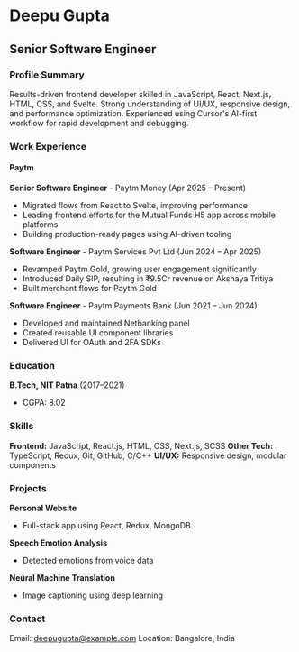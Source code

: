 # Deepu Gupta
## Senior Software Engineer

### Profile Summary
Results-driven frontend developer skilled in JavaScript, React, Next.js, HTML, CSS, and Svelte. Strong understanding of UI/UX, responsive design, and performance optimization. Experienced using Cursor's AI-first workflow for rapid development and debugging.

### Work Experience

#### Paytm
**Senior Software Engineer** - Paytm Money (Apr 2025 – Present)
- Migrated flows from React to Svelte, improving performance
- Leading frontend efforts for the Mutual Funds H5 app across mobile platforms
- Building production-ready pages using AI-driven tooling

**Software Engineer** - Paytm Services Pvt Ltd (Jun 2024 – Apr 2025)
- Revamped Paytm Gold, growing user engagement significantly
- Introduced Daily SIP, resulting in ₹9.5Cr revenue on Akshaya Tritiya
- Built merchant flows for Paytm Gold

**Software Engineer** - Paytm Payments Bank (Jun 2021 – Jun 2024)
- Developed and maintained Netbanking panel
- Created reusable UI component libraries
- Delivered UI for OAuth and 2FA SDKs

### Education
**B.Tech, NIT Patna** (2017–2021)
- CGPA: 8.02

### Skills
**Frontend:** JavaScript, React.js, HTML, CSS, Next.js, SCSS
**Other Tech:** TypeScript, Redux, Git, GitHub, C/C++
**UI/UX:** Responsive design, modular components

### Projects
**Personal Website**
- Full-stack app using React, Redux, MongoDB

**Speech Emotion Analysis**
- Detected emotions from voice data

**Neural Machine Translation**
- Image captioning using deep learning

### Contact
Email: deepugupta@example.com
Location: Bangalore, India 